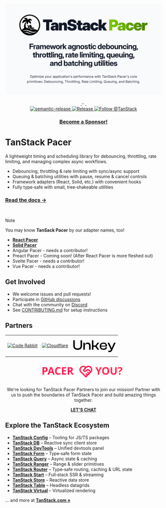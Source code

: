 <div align="center">
  <img src="./media/header_pacer.png" >
</div>

<br />
<div align="center">
<div align="center">
	<a href="https://www.npmjs.com/package/@tanstack/pacer" target="\_parent">
	  <img alt="" src="https://img.shields.io/npm/dm/@tanstack/pacer.svg" alt="npm downloads" />
	</a>
- <a href="https://github.com/TanStack/pacer" target="\_parent">
	  <img alt="" src="https://img.shields.io/github/stars/TanStack/pacer.svg?style=social&label=Star" alt="GitHub stars" />
	</a>
	<a href="https://bundlephobia.com/result?p=@tanstack/react-pacer@latest" target="\_parent">
  <img alt="" src="https://badgen.net/bundlephobia/minzip/@tanstack/react-pacer@latest" alt="Bundle size" />
</a>
</div>

<div align="center">
<a href="#badge">
  <img alt="semantic-release" src="https://img.shields.io/badge/%20%20%F0%9F%93%A6%F0%9F%9A%80-semantic--release-e10079.svg">
</a>
	<a href="#badge">
		<img src="https://img.shields.io/github/v/release/tanstack/pacer" alt="Release"/>
	</a>
	<a href="https://twitter.com/tan_stack">
		<img src="https://img.shields.io/twitter/follow/tan_stack.svg?style=social" alt="Follow @TanStack"/>
	</a>
</div>

<div align="center" >

### [Become a Sponsor!](https://github.com/sponsors/tannerlinsley/)

</div>
</div>

# TanStack Pacer

A lightweight timing and scheduling library for debouncing, throttling, rate limiting, and managing complex async workflows.

- Debouncing, throttling & rate limiting with sync/async support
- Queuing & batching utilities with pause, resume & cancel controls
- Framework adapters (React, Solid, etc.) with convenient hooks
- Fully type‑safe with small, tree‑shakeable utilities

### <a href="https://tanstack.com/pacer">Read the docs →</b></a>

<br />

> [!NOTE]
> You may know **TanSack Pacer** by our adapter names, too!
>
> - [**React Pacer**](https://tanstack.com/pacer/latest/docs/framework/react/react-pacer)
> - [**Solid Pacer**](https://tanstack.com/pacer/latest/docs/framework/solid/solid-pacer)
> - Angular Pacer - needs a contributor!
> - Preact Pacer - Coming soon! (After React Pacer is more fleshed out)
> - Svelte Pacer - needs a contributor!
> - Vue Pacer - needs a contributor!

## Get Involved

- We welcome issues and pull requests!
- Participate in [GitHub discussions](https://github.com/TanStack/pacer/discussions)
- Chat with the community on [Discord](https://discord.com/invite/WrRKjPJ)
- See [CONTRIBUTING.md](./CONTRIBUTING.md) for setup instructions

## Partners

<table align="center">
  <tr>
    <td>
        <a href="https://www.coderabbit.ai/?via=tanstack&dub_id=aCcEEdAOqqutX6OS">
          <img src="https://tanstack.com/assets/coderabbit-light-DVMJ2jHi.svg" height="40" padding="20px" alt="Code Rabbit"/>
        </a>
    </td>
    <td padding="20">
      <a href="https://www.cloudflare.com?utm_source=tanstack">
         <img src="https://tanstack.com/assets/cloudflare-black-CPufaW0B.svg" height="70" alt="Cloudflare"/>
      </a>
    </td>
    <td>
      <a href="https://www.unkey.com/?utm_source=tanstack">
         <img src="./media/unkey_logo.svg" height="60" alt="Unkey"/>
      </a>
    </td>
  </tr>
  
</table>

<div align="center">
<img src="./media/partner_logo.svg" alt="Pacer & you?" height="65">
<p>
We're looking for TanStack Pacer Partners to join our mission! Partner with us to push the boundaries of TanStack Pacer and build amazing things together.
</p>
<a href="mailto:partners@tanstack.com?subject=TanStack Pacer Partnership" font-size="30"><b>LET'S CHAT</b></a>
</div>

</div>

## Explore the TanStack Ecosystem

- <a href="https://github.com/tanstack/config"><b>TanStack Config</b></a> – Tooling for JS/TS packages
- <a href="https://github.com/tanstack/db"><b>TanStack DB</b></a> – Reactive sync client store
- <a href="https://github.com/tanstack/devtools"><b>TanStack DevTools</b></a> – Unified devtools panel
- <a href="https://github.com/tanstack/form"><b>TanStack Form</b></a> – Type‑safe form state
- <a href="https://github.com/tanstack/query"><b>TanStack Query</b></a> – Async state & caching
- <a href="https://github.com/tanstack/ranger"><b>TanStack Ranger</b></a> – Range & slider primitives
- <a href="https://github.com/tanstack/router"><b>TanStack Router</b></a> – Type‑safe routing, caching & URL state
- <a href="https://github.com/tanstack/router"><b>TanStack Start</b></a> – Full‑stack SSR & streaming
- <a href="https://github.com/tanstack/store"><b>TanStack Store</b></a> – Reactive data store
- <a href="https://github.com/tanstack/table"><b>TanStack Table</b></a> – Headless datagrids
- <a href="https://github.com/tanstack/virtual"><b>TanStack Virtual</b></a> – Virtualized rendering

… and more at <a href="https://tanstack.com"><b>TanStack.com »</b></a>

<!-- USE THE FORCE LUKE -->
